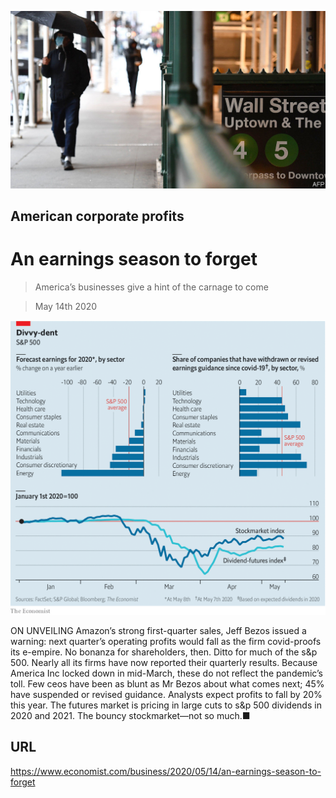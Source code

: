 ![](./images/20200516_WBP502.jpg)

## American corporate profits

# An earnings season to forget

> America’s businesses give a hint of the carnage to come

> May 14th 2020

![](./images/20200516_WBC558.png)

ON UNVEILING Amazon’s strong first-quarter sales, Jeff Bezos issued a warning: next quarter’s operating profits would fall as the firm covid-proofs its e-empire. No bonanza for shareholders, then. Ditto for much of the s&p 500. Nearly all its firms have now reported their quarterly results. Because America Inc locked down in mid-March, these do not reflect the pandemic’s toll. Few ceos have been as blunt as Mr Bezos about what comes next; 45% have suspended or revised guidance. Analysts expect profits to fall by 20% this year. The futures market is pricing in large cuts to s&p 500 dividends in 2020 and 2021. The bouncy stockmarket—not so much.■

## URL

https://www.economist.com/business/2020/05/14/an-earnings-season-to-forget

